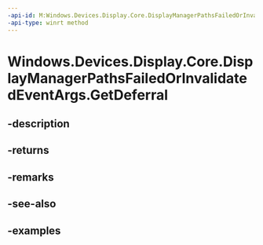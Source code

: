 ```yaml
---
-api-id: M:Windows.Devices.Display.Core.DisplayManagerPathsFailedOrInvalidatedEventArgs.GetDeferral
-api-type: winrt method
---
```


<!-- Method syntax.
public Deferral DisplayManagerPathsFailedOrInvalidatedEventArgs.GetDeferral()
-->

# Windows.Devices.Display.Core.DisplayManagerPathsFailedOrInvalidatedEventArgs.GetDeferral

## -description

## -returns

## -remarks

## -see-also

## -examples

